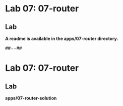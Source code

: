 <!-- .slide: class="exercice" -->
# Lab 07: 07-router
## Lab

<b>A readme is available in the apps/07-router directory.</b>
<!-- .element: class="full-center" -->

##==##

<!-- .slide: class="exercice full-center" -->
# Lab 07: 07-router
## Lab
<b>apps/07-router-solution</b>
